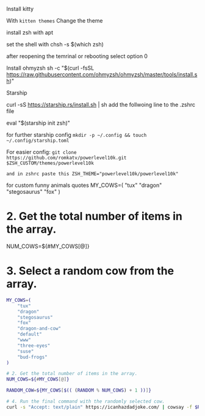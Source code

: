 Install kitty

With `kitten themes` Change the theme

install zsh with apt

set the shell with chsh -s $(which zsh)

after reopening the temrinal or rebooting select option 0

Install ohmyzsh
	sh -c "$(curl -fsSL https://raw.githubusercontent.com/ohmyzsh/ohmyzsh/master/tools/install.sh)"

Starship

curl -sS https://starship.rs/install.sh | sh
add the follwoing line to the .zshrc file

eval "$(starship init zsh)"

for further starship config
`mkdir -p ~/.config && touch ~/.config/starship.toml`

For easier config:
`git clone https://github.com/romkatv/powerlevel10k.git $ZSH_CUSTOM/themes/powerlevel10k`

	and in zshrc paste this ZSH_THEME="powerlevel10k/powerlevel10k"

for custom funny animals quotes
MY_COWS=(
    "tux"
    "dragon"
    "stegosaurus"
    "fox"
)

# 2. Get the total number of items in the array.
NUM_COWS=${#MY_COWS[@]}

# 3. Select a random cow from the array.
```sh
MY_COWS=(
    "tux"
    "dragon"
    "stegosaurus"
    "fox"
    "dragon-and-cow"
    "default"
    "www"
    "three-eyes"
    "suse"
    "bud-frogs"
)

# 2. Get the total number of items in the array.
NUM_COWS=${#MY_COWS[@]}

RANDOM_COW=${MY_COWS[$(( (RANDOM % NUM_COWS) + 1 ))]}

# 4. Run the final command with the randomly selected cow.
curl -s "Accept: text/plain" https://icanhazdadjoke.com/ | cowsay -f $RANDOM_COW | lolcat --freq=0.075 --force
```

